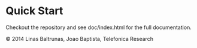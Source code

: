 # Quick Start
Checkout the repository and see doc/index.html for the full documentation.


© 2014 Linas Baltrunas, Joao Baptista, Telefonica Research
